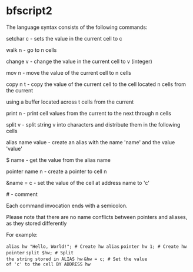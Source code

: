 # bfscript2
The language syntax consists of the following commands:

setchar c - sets the value in the current cell to c 

walk n - go to n cells

change v - change the value in the current cell to v (integer)

mov n - move the value of the current cell to n cells

copy n t - copy the value of the current cell to the cell located n cells from the current

using a buffer located across t cells from the current

print n - print cell values from the current to the next through n cells

split v - split string v into characters and distribute them in the following cells

alias name value - create an alias with the name 'name' and the value 'value'

$ name - get the value from the alias name

pointer name n - create a pointer to cell n

&name = c - set the value of the cell at address name to 'c'

\# - comment

Each command invocation ends with a semicolon.

Please note that there are no name conflicts between pointers and aliases, as they stored differently

For example:

<code>alias hw "Hello, World!"; # Create hw alias</code>
<code>pointer hw 1; # Create hw pointer</code>
<code>split $hw; # Split the string stored in ALIAS hw</code>
<code>&hw = c; # Set the value of 'c' to the cell BY ADDRESS hw</code>
